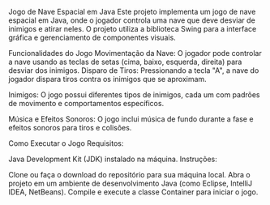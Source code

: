 Jogo de Nave Espacial em Java
Este projeto implementa um jogo de nave espacial em Java, onde o jogador controla uma nave que deve desviar de inimigos e atirar neles. O projeto utiliza a biblioteca Swing para a interface gráfica e gerenciamento de componentes visuais.

Funcionalidades do Jogo
Movimentação da Nave: O jogador pode controlar a nave usando as teclas de setas (cima, baixo, esquerda, direita) para desviar dos inimigos.
Disparo de Tiros: Pressionando a tecla "A", a nave do jogador dispara tiros contra os inimigos que se aproximam.

Inimigos: O jogo possui diferentes tipos de inimigos, cada um com padrões de movimento e comportamentos específicos.

Música e Efeitos Sonoros: O jogo inclui música de fundo durante a fase e efeitos sonoros para tiros e colisões.

Como Executar o Jogo
Requisitos:

Java Development Kit (JDK) instalado na máquina.
Instruções:

Clone ou faça o download do repositório para sua máquina local.
Abra o projeto em um ambiente de desenvolvimento Java (como Eclipse, IntelliJ IDEA, NetBeans).
Compile e execute a classe Container para iniciar o jogo.
